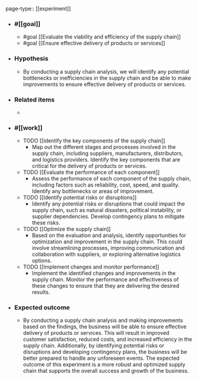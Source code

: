 page-type:: [[experiment]]



  - ### #[[goal]]
    - #goal [[Evaluate the viability and efficiency of the supply chain]]
    - #goal [[Ensure effective delivery of products or services]]
  - ### Hypothesis
    - By conducting a supply chain analysis, we will identify any potential bottlenecks or inefficiencies in the supply chain and be able to make improvements to ensure effective delivery of products or services.
  - ### Related items
    - 
  - ### #[[work]]
    - TODO [[Identify the key components of the supply chain]]
      - Map out the different stages and processes involved in the supply chain, including suppliers, manufacturers, distributors, and logistics providers. Identify the key components that are critical for the delivery of products or services.
    - TODO [[Evaluate the performance of each component]]
      - Assess the performance of each component of the supply chain, including factors such as reliability, cost, speed, and quality. Identify any bottlenecks or areas of improvement.
    - TODO [[Identify potential risks or disruptions]]
      - Identify any potential risks or disruptions that could impact the supply chain, such as natural disasters, political instability, or supplier dependencies. Develop contingency plans to mitigate these risks.
    - TODO [[Optimize the supply chain]]
      - Based on the evaluation and analysis, identify opportunities for optimization and improvement in the supply chain. This could involve streamlining processes, improving communication and collaboration with suppliers, or exploring alternative logistics options.
    - TODO [[Implement changes and monitor performance]]
      - Implement the identified changes and improvements in the supply chain. Monitor the performance and effectiveness of these changes to ensure that they are delivering the desired results.
  - ### Expected outcome
    - By conducting a supply chain analysis and making improvements based on the findings, the business will be able to ensure effective delivery of products or services. This will result in improved customer satisfaction, reduced costs, and increased efficiency in the supply chain. Additionally, by identifying potential risks or disruptions and developing contingency plans, the business will be better prepared to handle any unforeseen events. The expected outcome of this experiment is a more robust and optimized supply chain that supports the overall success and growth of the business.

